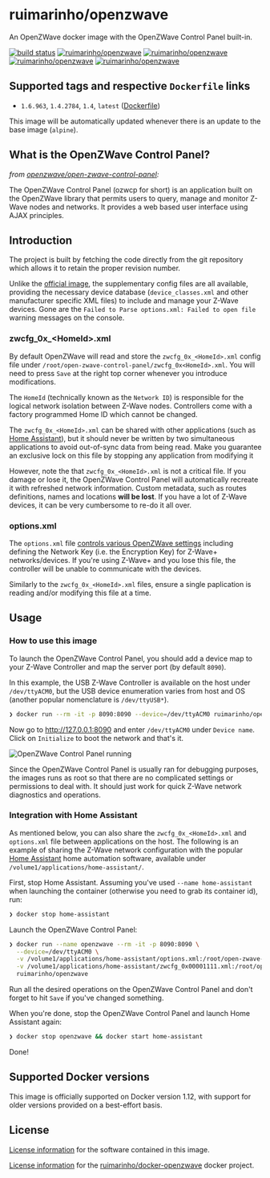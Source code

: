 # ruimarinho/openzwave

An OpenZWave docker image with the OpenZWave Control Panel built-in.

[![build status][travis-image]][travis-url]
[![ruimarinho/openzwave][docker-pulls-image]][docker-hub-url] [![ruimarinho/openzwave][docker-stars-image]][docker-hub-url] [![ruimarinho/openzwave][docker-size-image]][docker-hub-url] [![ruimarinho/openzwave][docker-layers-image]][docker-hub-url]

## Supported tags and respective `Dockerfile` links

- `1.6.963`, `1.4.2784`, `1.4`, `latest` ([Dockerfile](https://github.com/ruimarinho/docker-openzwave/blob/master/Dockerfile))

This image will be automatically updated whenever there is an update to the base image (`alpine`).

## What is the OpenZWave Control Panel?

_from [openzwave/open-zwave-control-panel](https://github.com/OpenZWave/open-zwave-control-panel):_

The OpenZWave Control Panel (ozwcp for short) is an application built on the OpenZWave library that permits users to query, manage and monitor Z-Wave nodes and networks. It provides a web based user interface using AJAX principles.

## Introduction

The project is built by fetching the code directly from the git repository which allows it to retain the proper revision number.

Unlike the [official image](https://hub.docker.com/r/openzwave/openzwave-control-panel/), the supplementary config files are all available, providing the necessary device database (`device_classes.xml` and other manufacturer specific XML files) to include and manage your Z-Wave devices. Gone are the `Failed to Parse options.xml: Failed to open file` warning messages on the console.

### zwcfg_0x_\<HomeId\>.xml

By default OpenZWave will read and store the `zwcfg_0x_<HomeId>.xml` config file under `/root/open-zwave-control-panel/zwcfg_0x<HomeId>.xml`. You will need to press `Save` at the right top corner whenever you introduce modifications.

The `HomeId` (technically known as the `Network ID`) is responsible for the logical network isolation between Z-Wave nodes. Controllers come with a factory programmed Home ID which cannot be changed.

The `zwcfg_0x_<HomeId>.xml` can be shared with other applications (such as [Home Assistant](https://home-assistant.io)), but it should never be written by two simultaneous applications to avoid out-of-sync data from being read. Make you guarantee an exclusive lock on this file by stopping any application from modifying it

However, note the that `zwcfg_0x_<HomeId>.xml` is not a critical file. If you damage or lose it, the OpenZWave Control Panel will automatically recreate it with refreshed network information. Custom metadata, such as routes definitions, names and locations **will be lost**. If you have a lot of Z-Wave devices, it can be very cumbersome to re-do it all over.

### options.xml

The `options.xml` file [controls various OpenZWave settings](https://github.com/OpenZWave/open-zwave/wiki/Config-Options) including defining the Network Key (i.e. the Encryption Key) for Z-Wave+ networks/devices. If you're using Z-Wave+ and you lose this file, the controller will be unable to communicate with the devices.

Similarly to the `zwcfg_0x_<HomeId>.xml` files, ensure a single paplication is reading and/or modifying this file at a time.

## Usage

### How to use this image

To launch the OpenZWave Control Panel, you should add a device map to your Z-Wave Controller and map the server port (by default `8090`).

In this example, the USB Z-Wave Controller is available on the host under `/dev/ttyACM0`, but the USB device enumeration varies from host and OS (another popular nomenclature is `/dev/ttyUSB*`).

```sh
❯ docker run --rm -it -p 8090:8090 --device=/dev/ttyACM0 ruimarinho/openzwave
```

Now go to http://127.0.0.1:8090 and enter `/dev/ttyACM0` under `Device name`. Click on `Initialize` to boot the network and that's it.

![OpenZWave Control Panel running](images/openzwave.png)

Since the OpenZWave Control Panel is usually ran for debugging purposes, the images runs as root so that there are no complicated settings or permissions to deal with. It should just work for quick Z-Wave network diagnostics and operations.

### Integration with Home Assistant

As mentioned below, you can also share the `zwcfg_0x_<HomeId>.xml` and `options.xml` file between applications on the host.
The following is an example of sharing the Z-Wave network configuration with the popular [Home Assistant](https://home-assistant.io) home automation software, available under `/volume1/applications/home-assistant/`.

First, stop Home Assistant. Assuming you've used `--name home-assistant` when launching the container (otherwise you need to grab its container id), run:

```sh
❯ docker stop home-assistant
```

Launch the OpenZWave Control Panel:

```sh
❯ docker run --name openzwave --rm -it -p 8090:8090 \
  --device=/dev/ttyACM0 \
  -v /volume1/applications/home-assistant/options.xml:/root/open-zwave-control-panel/config/options.xml \
  -v /volume1/applications/home-assistant/zwcfg_0x00001111.xml:/root/open-zwave-control-panel/zwcfg_0x00001111.xml \
  ruimarinho/openzwave
```

Run all the desired operations on the OpenZWave Control Panel and don't forget to hit `Save` if you've changed something.

When you're done, stop the OpenZWave Control Panel and launch Home Assistant again:

```sh
❯ docker stop openzwave && docker start home-assistant
```

Done!

## Supported Docker versions

This image is officially supported on Docker version 1.12, with support for older versions provided on a best-effort basis.

## License

[License information](https://github.com/OpenZWave/open-zwave-control-panel/blob/master/LICENSE) for the software contained in this image.

[License information](https://github.com/ruimarinho/docker-openzwave/blob/master/LICENSE) for the [ruimarinho/docker-openzwave][docker-hub-url] docker project.

[docker-hub-url]: https://hub.docker.com/r/ruimarinho/openzwave
[docker-layers-image]: https://img.shields.io/imagelayers/layers/ruimarinho/openzwave/latest.svg?style=flat-square
[docker-pulls-image]: https://img.shields.io/docker/pulls/ruimarinho/openzwave.svg?style=flat-square
[docker-size-image]: https://img.shields.io/imagelayers/image-size/ruimarinho/openzwave/latest.svg?style=flat-square
[docker-stars-image]: https://img.shields.io/docker/stars/ruimarinho/openzwave.svg?style=flat-square
[travis-image]: https://img.shields.io/travis/ruimarinho/docker-openzwave.svg?style=flat-square
[travis-url]: https://travis-ci.org/ruimarinho/docker-openzwave
